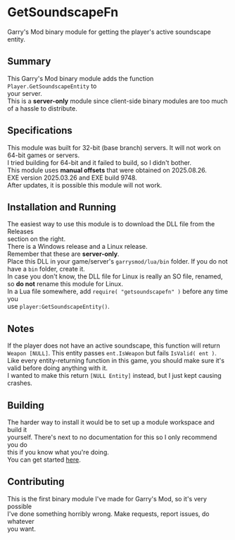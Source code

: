 # GetSoundscapeFn
Garry's Mod binary module for getting the player's active soundscape entity.  

## Summary  
This Garry's Mod binary module adds the function `Player.GetSoundscapeEntity` to  
your server.  
This is a **server-only** module since client-side binary modules are too much  
of a hassle to distribute.  

## Specifications
This module was built for 32-bit (base branch) servers.  It will not work on  
64-bit games or servers.  
I tried building for 64-bit and it failed to build, so I didn't bother.  
This module uses **manual offsets** that were obtained on 2025.08.26.  
EXE version 2025.03.26 and EXE build 9748.  
After updates, it is possible this module will not work.  

## Installation and Running
The easiest way to use this module is to download the DLL file from the Releases  
section on the right.  
There is a Windows release and a Linux release.  
Remember that these are **server-only**.  
Place this DLL in your game/server's `garrysmod/lua/bin` folder.  If you do not  
have a `bin` folder, create it.  
In case you don't know, the DLL file for Linux is really an SO file, renamed,  
so **do not** rename this module for Linux.  
In a Lua file somewhere, add `require( "getsoundscapefn" )` before any time you  
use `player:GetSoundscapeEntity()`.

## Notes
If the player does not have an active soundscape, this function will return  
`Weapon [NULL]`.  This entity passes `ent.IsWeapon` but fails `IsValid( ent )`.  
Like every entity-returning function in this game, you should make sure it's  
valid before doing anything with it.  
I wanted to make this return `[NULL Entity]` instead, but I just kept causing  
crashes.

## Building
The harder way to install it would be to set up a module workspace and build it  
yourself.  There's next to no documentation for this so I only recommend you do  
this if you know what you're doing.  
You can get started [here](https://wiki.facepunch.com/gmod/Creating_Binary_Modules:_Premake).

## Contributing
This is the first binary module I've made for Garry's Mod, so it's very possible  
I've done something horribly wrong.  Make requests, report issues, do whatever  
you want.
